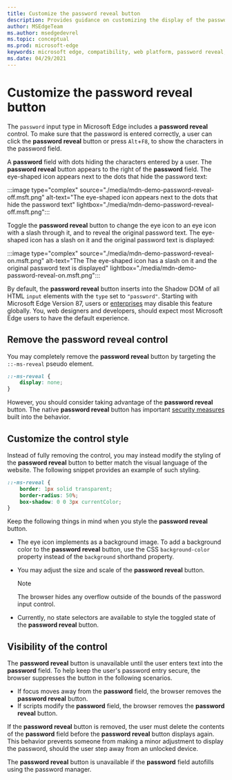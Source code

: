 ```yaml
---
title: Customize the password reveal button
description: Provides guidance on customizing the display of the password reveal button.
author: MSEdgeTeam
ms.author: msedgedevrel
ms.topic: conceptual
ms.prod: microsoft-edge
keywords: microsoft edge, compatibility, web platform, password reveal, eye icon
ms.date: 04/29/2021
---
```

# Customize the password reveal button

The `password` input type in Microsoft Edge includes a **password reveal** control.  To make sure that the password is entered correctly, a user can click the **password reveal** button or press `Alt`+`F8`, to show the characters in the password field.

A **password** field with dots hiding the characters entered by a user.  The **password reveal** button appears to the right of the **password** field.  The eye-shaped icon appears next to the dots that hide the password text:

:::image type="complex" source="./media/mdn-demo-password-reveal-off.msft.png" alt-text="The eye-shaped icon appears next to the dots that hide the password text" lightbox="./media/mdn-demo-password-reveal-off.msft.png":::

Toggle the **password reveal** button to change the eye icon to an eye icon with a slash through it, and to reveal the original password text.  The eye-shaped icon has a slash on it and the original password text is displayed:

:::image type="complex" source="./media/mdn-demo-password-reveal-on.msft.png" alt-text="The The eye-shaped icon has a slash on it and the original password text is displayed" lightbox="./media/mdn-demo-password-reveal-on.msft.png":::

By default, the **password reveal** button inserts into the Shadow DOM of all HTML `input` elements with the `type` set to `"password"`.  Starting with Microsoft Edge Version 87, users or [enterprises](/deployedge/microsoft-edge-policies#passwordrevealenabled) may disable this feature globally.  You, web designers and developers, should expect most Microsoft Edge users to have the default experience.


<!-- ====================================================================== -->
## Remove the password reveal control

You may completely remove the **password reveal** button by targeting the `::-ms-reveal` pseudo element.

```css
::-ms-reveal {
    display: none;
}
```

However, you should consider taking advantage of the **password reveal** button.  The native **password reveal** button has important [security measures](#visibility-of-the-control) built into the behavior.


<!-- ====================================================================== -->
## Customize the control style

Instead of fully removing the control, you may instead modify the styling of the **password reveal** button to better match the visual language of the website.  The following snippet provides an example of such styling.

```css
::-ms-reveal {
    border: 1px solid transparent;
    border-radius: 50%;
    box-shadow: 0 0 3px currentColor;
}
```

Keep the following things in mind when you style the **password reveal** button.

*   The eye icon implements as a background image.  To add a background color to the **password reveal** button, use the CSS `background-color` property instead of the `background` shorthand property.
*   You may adjust the size and scale of the **password reveal** button.

    > [!NOTE]
    >The browser hides any overflow outside of the bounds of the password input control.

*   Currently, no state selectors are available to style the toggled state of the **password reveal** button.


<!-- ====================================================================== -->
## Visibility of the control

The **password reveal** button is unavailable until the user enters text into the **password** field.  To help keep the user's password entry secure, the browser suppresses the button in the following scenarios.

*   If focus moves away from the **password** field, the browser removes the **password reveal** button.
*   If scripts modify the **password** field, the browser removes the **password reveal** button.

If the **password reveal** button is removed, the user must delete the contents of the **password** field before the **password reveal** button displays again. This behavior prevents someone from making a minor adjustment to display the password, should the user step away from an unlocked device.

The **password reveal** button is unavailable if the **password** field autofills using the password manager.
